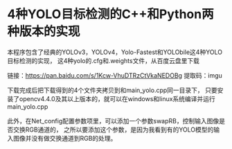 # 4种YOLO目标检测的C++和Python两种版本的实现
本程序包含了经典的YOLOv3，YOLOv4，Yolo-Fastest和YOLObile这4种YOLO目标检测的实现，
这4种yolo的.cfg和.weights文件，从百度云盘里下载

链接：https://pan.baidu.com/s/1Kcw-VhuDTRzCtVkaNEDOBg 
提取码：imgu

下载完成后把下载得到的4个文件夹拷贝到和main_yolo.cpp同一目录下，
只要安装了opencv4.4.0及其以上版本的，就可以在windows和linux系统编译并运行main_yolo.cpp

此外，在Net_config配置参数项里，可以添加一个参数swapRB，控制输入图像是否交换RGB通道的，
之所以要添加这个参数，是因为我看到有的YOLO模型的输入图像并没有做交换通道到RGB的处理。
